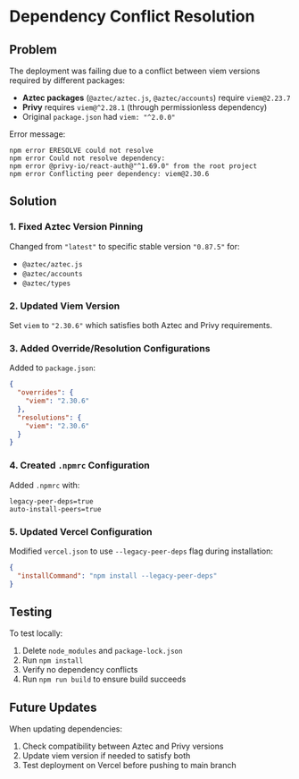 # Dependency Conflict Resolution

## Problem
The deployment was failing due to a conflict between viem versions required by different packages:

- **Aztec packages** (`@aztec/aztec.js`, `@aztec/accounts`) require `viem@2.23.7`
- **Privy** requires `viem@^2.28.1` (through permissionless dependency)
- Original `package.json` had `viem: "^2.0.0"`

Error message:
```
npm error ERESOLVE could not resolve
npm error Could not resolve dependency:
npm error @privy-io/react-auth@"^1.69.0" from the root project
npm error Conflicting peer dependency: viem@2.30.6
```

## Solution

### 1. Fixed Aztec Version Pinning
Changed from `"latest"` to specific stable version `"0.87.5"` for:
- `@aztec/aztec.js`
- `@aztec/accounts` 
- `@aztec/types`

### 2. Updated Viem Version
Set `viem` to `"2.30.6"` which satisfies both Aztec and Privy requirements.

### 3. Added Override/Resolution Configurations
Added to `package.json`:
```json
{
  "overrides": {
    "viem": "2.30.6"
  },
  "resolutions": {
    "viem": "2.30.6"
  }
}
```

### 4. Created `.npmrc` Configuration
Added `.npmrc` with:
```
legacy-peer-deps=true
auto-install-peers=true
```

### 5. Updated Vercel Configuration
Modified `vercel.json` to use `--legacy-peer-deps` flag during installation:
```json
{
  "installCommand": "npm install --legacy-peer-deps"
}
```

## Testing
To test locally:
1. Delete `node_modules` and `package-lock.json`
2. Run `npm install`
3. Verify no dependency conflicts
4. Run `npm run build` to ensure build succeeds

## Future Updates
When updating dependencies:
1. Check compatibility between Aztec and Privy versions
2. Update viem version if needed to satisfy both
3. Test deployment on Vercel before pushing to main branch 